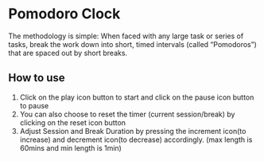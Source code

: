 # Pomodoro Clock
The methodology is simple: When faced with any large task or series of tasks, break the work down into short, timed intervals (called “Pomodoros”) that are spaced out by short breaks.


## How to use

1. Click on the play icon button to start and click on the pause icon button to pause
2. You can also choose to reset the timer (current session/break) by clicking on the reset icon button
3. Adjust Session and Break Duration by pressing the increment icon(to increase) and decrement icon(to decrease) accordingly. (max length    is 60mins and min length is 1min)
